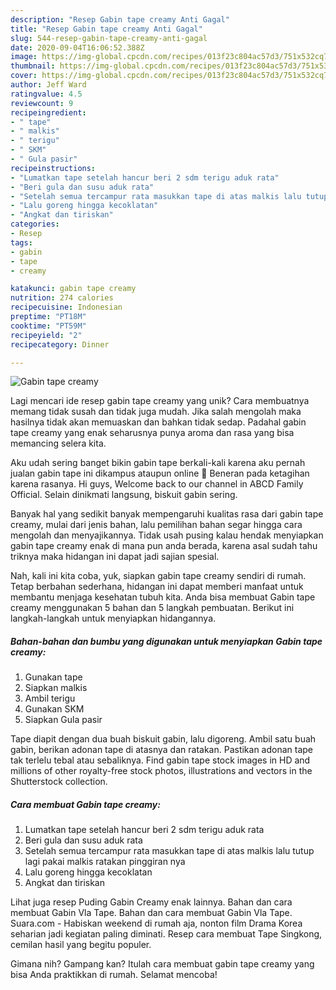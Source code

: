 ```yaml
---
description: "Resep Gabin tape creamy Anti Gagal"
title: "Resep Gabin tape creamy Anti Gagal"
slug: 544-resep-gabin-tape-creamy-anti-gagal
date: 2020-09-04T16:06:52.388Z
image: https://img-global.cpcdn.com/recipes/013f23c804ac57d3/751x532cq70/gabin-tape-creamy-foto-resep-utama.jpg
thumbnail: https://img-global.cpcdn.com/recipes/013f23c804ac57d3/751x532cq70/gabin-tape-creamy-foto-resep-utama.jpg
cover: https://img-global.cpcdn.com/recipes/013f23c804ac57d3/751x532cq70/gabin-tape-creamy-foto-resep-utama.jpg
author: Jeff Ward
ratingvalue: 4.5
reviewcount: 9
recipeingredient:
- " tape"
- " malkis"
- " terigu"
- " SKM"
- " Gula pasir"
recipeinstructions:
- "Lumatkan tape setelah hancur beri 2 sdm terigu aduk rata"
- "Beri gula dan susu aduk rata"
- "Setelah semua tercampur rata masukkan tape di atas malkis lalu tutup lagi pakai malkis ratakan pinggiran nya"
- "Lalu goreng hingga kecoklatan"
- "Angkat dan tiriskan"
categories:
- Resep
tags:
- gabin
- tape
- creamy

katakunci: gabin tape creamy 
nutrition: 274 calories
recipecuisine: Indonesian
preptime: "PT18M"
cooktime: "PT59M"
recipeyield: "2"
recipecategory: Dinner

---
```



![Gabin tape creamy](https://img-global.cpcdn.com/recipes/013f23c804ac57d3/751x532cq70/gabin-tape-creamy-foto-resep-utama.jpg)

Lagi mencari ide resep gabin tape creamy yang unik? Cara membuatnya memang tidak susah dan tidak juga mudah. Jika salah mengolah maka hasilnya tidak akan memuaskan dan bahkan tidak sedap. Padahal gabin tape creamy yang enak seharusnya punya aroma dan rasa yang bisa memancing selera kita.

Aku udah sering banget bikin gabin tape berkali-kali karena aku pernah jualan gabin tape ini dikampus ataupun online 🥰 Beneran pada ketagihan karena rasanya. Hi guys, Welcome back to our channel in ABCD Family Official. Selain dinikmati langsung, biskuit gabin sering.

Banyak hal yang sedikit banyak mempengaruhi kualitas rasa dari gabin tape creamy, mulai dari jenis bahan, lalu pemilihan bahan segar hingga cara mengolah dan menyajikannya. Tidak usah pusing kalau hendak menyiapkan gabin tape creamy enak di mana pun anda berada, karena asal sudah tahu triknya maka hidangan ini dapat jadi sajian spesial.


Nah, kali ini kita coba, yuk, siapkan gabin tape creamy sendiri di rumah. Tetap berbahan sederhana, hidangan ini dapat memberi manfaat untuk membantu menjaga kesehatan tubuh kita. Anda bisa membuat Gabin tape creamy menggunakan 5 bahan dan 5 langkah pembuatan. Berikut ini langkah-langkah untuk menyiapkan hidangannya.

<!--inarticleads1-->

##### Bahan-bahan dan bumbu yang digunakan untuk menyiapkan Gabin tape creamy:

1. Gunakan  tape
1. Siapkan  malkis
1. Ambil  terigu
1. Gunakan  SKM
1. Siapkan  Gula pasir


Tape diapit dengan dua buah biskuit gabin, lalu digoreng. Ambil satu buah gabin, berikan adonan tape di atasnya dan ratakan. Pastikan adonan tape tak terlelu tebal atau sebaliknya. Find gabin tape stock images in HD and millions of other royalty-free stock photos, illustrations and vectors in the Shutterstock collection. 

<!--inarticleads2-->

##### Cara membuat Gabin tape creamy:

1. Lumatkan tape setelah hancur beri 2 sdm terigu aduk rata
1. Beri gula dan susu aduk rata
1. Setelah semua tercampur rata masukkan tape di atas malkis lalu tutup lagi pakai malkis ratakan pinggiran nya
1. Lalu goreng hingga kecoklatan
1. Angkat dan tiriskan


Lihat juga resep Puding Gabin Creamy enak lainnya. Bahan dan cara membuat Gabin Vla Tape. Bahan dan cara membuat Gabin Vla Tape. Suara.com - Habiskan weekend di rumah aja, nonton film Drama Korea seharian jadi kegiatan paling diminati. Resep cara membuat Tape Singkong, cemilan hasil yang begitu populer. 

Gimana nih? Gampang kan? Itulah cara membuat gabin tape creamy yang bisa Anda praktikkan di rumah. Selamat mencoba!
